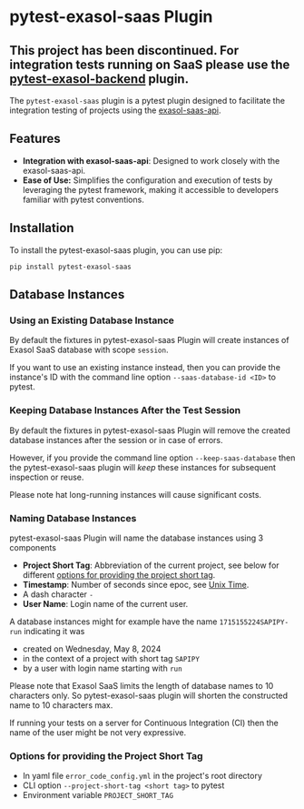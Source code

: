 pytest-exasol-saas Plugin
=========================
This project has been discontinued. For integration tests running on SaaS please use the [pytest-exasol-backend](https://pypi.org/project/pytest-exasol-backend/) plugin.
-----------------------------------------------------------------------------------------------------------------

The `pytest-exasol-saas` plugin is a pytest plugin designed to facilitate the integration
testing of projects using the [exasol-saas-api](https://github.com/exasol/saas-api-python).

## Features

* **Integration with exasol-saas-api**: Designed to work closely with the exasol-saas-api.
* **Ease of Use:** Simplifies the configuration and execution of tests by leveraging the pytest framework, making it accessible to developers familiar with pytest conventions.

## Installation

To install the pytest-exasol-saas plugin, you can use pip:

```shell
pip install pytest-exasol-saas
```

## Database Instances

### Using an Existing Database Instance

By default the fixtures in pytest-exasol-saas Plugin will create instances of Exasol SaaS database with scope `session`.

If you want to use an existing instance instead, then you can provide the instance's ID with the command line option `--saas-database-id <ID>` to pytest.

### Keeping Database Instances After the Test Session

By default the fixtures in pytest-exasol-saas Plugin will remove the created database instances after the session or in case of errors.

However, if you provide the command line option `--keep-saas-database` then the pytest-exasol-saas plugin will _keep_ these instances for subsequent inspection or reuse.

Please note hat long-running instances will cause significant costs.

### Naming Database Instances

pytest-exasol-saas Plugin will name the database instances using 3 components

* **Project Short Tag**: Abbreviation of the current project, see below for different [options for providing the project short tag](#options-for-providing-the-project-short-tag).
* **Timestamp**: Number of seconds since epoc, see [Unix Time](https://en.wikipedia.org/wiki/Unix_time).
* A dash character `-`
* **User Name**: Login name of the current user.

A database instances might for example have the name `1715155224SAPIPY-run` indicating it was
* created on Wednesday, May 8, 2024
* in the context of a project with short tag `SAPIPY`
* by a user with login name starting with `run`

Please note that Exasol SaaS limits the length of database names to 10 characters only. So pytest-exasol-saas plugin will shorten the constructed name to 10 characters max.

If running your tests on a server for Continuous Integration (CI) then the name of the user might be not very expressive.

### Options for providing the Project Short Tag

* In yaml file `error_code_config.yml` in the project's root directory
* CLI option `--project-short-tag <short tag>` to pytest
* Environment variable `PROJECT_SHORT_TAG`
